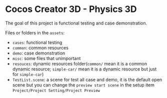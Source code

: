 # Cocos Creator 3D - Physics 3D

The goal of this project is functional testing and case demonstration.

Files or folders in the `assets`:

- `cases`: functional testing
- `common`: common resources
- `demo`: case demonstration
- `misc`: some files that unimportant
- `resouces`: dynamic resources folder(`common/` mean it is a common dynamic resource; `simple-car/` mean it is a dynamic resource but just for `simple-car`)
- `TestList.scene`: a scene for test all case and demo, it is the default open scene but you can change the `preview start scene` in the setup item `Project/Project Setting/Project Preview`
